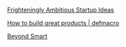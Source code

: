 
[Frighteningly Ambitious Startup Ideas](https://paulgraham.com/ambitious.html)

[How to build great products | defmacro](https://www.defmacro.org/2013/09/26/products.html)

[Beyond Smart](http://www.paulgraham.com/smart.html)

